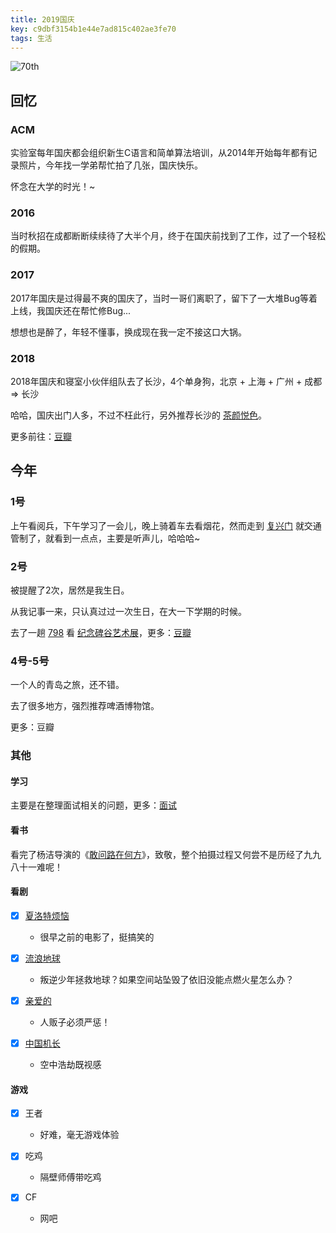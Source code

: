 ```yaml
---
title: 2019国庆
key: c9dbf3154b1e44e7ad815c402ae3fe70
tags: 生活
---
```


![70th](http://118.24.108.205:8086/pic/blog/70_national_day.jpg)

<!--more-->

## 回忆

### ACM

实验室每年国庆都会组织新生C语言和简单算法培训，从2014年开始每年都有记录照片，今年找一学弟帮忙拍了几张，国庆快乐。

怀念在大学的时光！~

### 2016

当时秋招在成都断断续续待了大半个月，终于在国庆前找到了工作，过了一个轻松的假期。

### 2017

2017年国庆是过得最不爽的国庆了，当时一哥们离职了，留下了一大堆Bug等着上线，我国庆还在帮忙修Bug...

想想也是醉了，年轻不懂事，换成现在我一定不接这口大锅。

### 2018

2018年国庆和寝室小伙伴组队去了长沙，4个单身狗，北京 + 上海 + 广州 + 成都 => 长沙

哈哈，国庆出门人多，不过不枉此行，另外推荐长沙的 [茶颜悦色](https://www.zhihu.com/question/303878537/answer/762363565)。

更多前往：[豆瓣](https://www.douban.com/doubanapp/dispatch?uri=/status/2641470644/&dt_dapp=1)

## 今年

### 1号

上午看阅兵，下午学习了一会儿，晚上骑着车去看烟花，然而走到 [复兴门](https://j.map.baidu.com/b3/heM) 就交通管制了，就看到一点点，主要是听声儿，哈哈哈~

### 2号

被提醒了2次，居然是我生日。

从我记事一来，只认真过过一次生日，在大一下学期的时候。

去了一趟 [798](https://j.map.baidu.com/45/6) 看 [纪念碑谷艺术展](https://www.douban.com/event/32602523/)，更多：[豆瓣](https://www.douban.com/people/172645101/status/2650345678/)

### 4号-5号

一个人的青岛之旅，还不错。

去了很多地方，强烈推荐啤酒博物馆。

更多：豆瓣

### 其他

#### 学习

主要是在整理面试相关的问题，更多：[面试](https://hate13.com/2019/10/03/%E9%9D%A2%E8%AF%95.html)

#### 看书

看完了杨洁导演的《[敢问路在何方](https://book.douban.com/subject/20424572/)》，致敬，整个拍摄过程又何尝不是历经了九九八十一难呢！

#### 看剧

- [x] [夏洛特烦恼](https://movie.douban.com/subject/25964071/)
  - 很早之前的电影了，挺搞笑的

- [x] [流浪地球](https://movie.douban.com/subject/26266893/)
  - 叛逆少年拯救地球？如果空间站坠毁了依旧没能点燃火星怎么办？

- [x] [亲爱的](https://movie.douban.com/subject/25798222/)
  - 人贩子必须严惩！

- [x] [中国机长](https://movie.douban.com/subject/30295905/)
  - 空中浩劫既视感

#### 游戏

- [x] 王者
  - 好难，毫无游戏体验

- [x] 吃鸡
  - 隔壁师傅带吃鸡

- [x] CF
  - 网吧